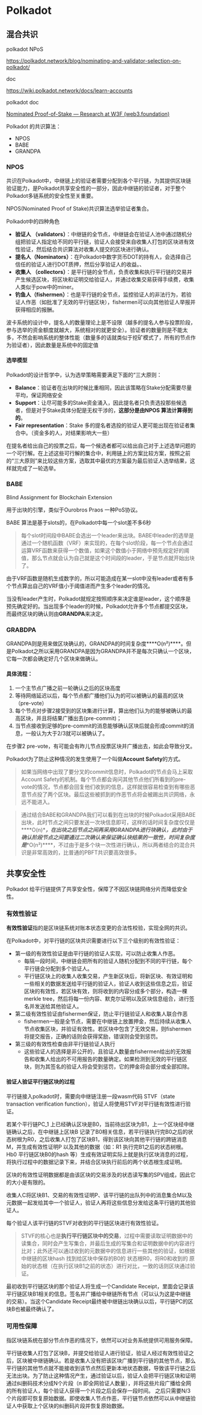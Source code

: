 # Polkadot 

## 混合共识

polkadot   NPoS

https://polkadot.network/blog/nominating-and-validator-selection-on-polkadot/

doc

https://wiki.polkadot.network/docs/learn-accounts



polkadot doc

[Nominated Proof-of-Stake — Research at W3F (web3.foundation)](https://research.web3.foundation/en/latest/polkadot/NPoS/index.html)





Polkadot 的共识算法：

- NPOS
- BABE
- GRANDPA

### NPOS

共识在Polkadot中，中继链上的验证者需要分配到各个平行链，为其提供区块链验证能力，是Polkadot共享安全性的一部分，因此中继链的验证者，对于整个Polkadot多链系统的安全性至关重要。

NPOS(Nominated Proof of Stake)共识算法选举验证者集合。

Polkadot中的四种角色

- **验证人 （validators）**：中继链的全节点，中继链会在验证人池中通过随机分组把验证人指定给不同的平行链，验证人会接受来自收集人打包的区块进有效性验证，然后结合共识算法对收集人提交的区块进行确认。
- **提名人（Nominators）**：在Polkadot中数字货币DOT的持有人，会选择自己信任的验证人进行DOT质押，然后分享验证人的收益。、
- **收集人 （collectors）**：是平行链的全节点，负责收集和执行平行链的交易并产生候选区块，将区块和证明交给验证人，并通过收集交易获得手续费，收集人类似于pow中的miner。
- **钓鱼人（fishermen）**：也是平行链的全节点，监控验证人的非法行为，若验证人作恶（如批准了无效的平行链区块），fishermen可以向其他验证人举报并获得相应的报酬。



波卡系统的设计中，提名人的数量理论上是不设限（越多的提名人参与投票阶段，参与选举的资金额度就越大，系统相对的就更安全）。验证者的数量则是不能太多，不然会影响系统的整体性能（数量多的话就类似于挖矿模式了，所有的节点作为验证者），因此数量是系统中的固定值

#### 选举模型

Polkadot的设计哲学中，认为选举策略需要满足下面的“三大原则：

- **Balance**：验证者在出块的时候比重相同，因此该策略在Stake分配需要尽量平均，保证网络安全
- **Support**：让尽可能多的Stake资金涌入，因此提名者只负责选投那些候选者，但是对于Stake具体分配是无权干涉的，**这部分是由NPOS 算法计算得到的**。
- **Fair representation**：Stake 多的提名者选投的验证人更可能出现在验证者集合中。（资金多的人，对结果影响大一些）

在提名者给出自己的投票之后，每一个候选者都可以给出自己对于上述选举问题的一个可行解。在上述这些可行解的集合中，利用链上的方案比较方案，按照之前的“三大原则”来比较这些方案，选取其中最优的方案最为最后验证人选举结果，这样就完成了一轮选举。

### BABE

Blind Assignment for Blockchain Extension

用于出块的引擎，类似于Ourobros  Praos 一种PoS协议。

BABE 算法是基于slots的，在Polkadot中每一个slot差不多6秒

> 每个slot时间段中BABE会选出一个leader来出块。BABE中leader的选举是通过一个随机函数（VRF）来实现的，在每个slot阶段，每一个节点会通过运算VRF函数来获得一个数值，如果这个数值小于网络中预先规定好的阈值，那么节点就会认为自己就是这个时间段的leader，于是节点就开始出块了。



由于VRF函数是随机生成数字的，所以可能造成在某一slot中没有leader或者有多个节点算出自己的VRF值小于阈值进而产生多个leader的情况。

当没有leader产生时，Polkadot就规定按照顺序来决定谁是leader，这个顺序是预先确定好的。当出现多个leader的时候，Polkadot允许多个节点都提交区块，而最终区块的确认则由**GRANDPA**来决定。



### GRABDPA

GRANDPA则是用来做区块确认的，GRANDPA的时间复杂度***\*O(n²)\****。但是Polkadot之所以采用GRANDPA是因为GRANDPA并不是每次只确认一个区块，它每一次都会确定好几个区块来做确认。

#### 具体流程：

1. 一个主节点广播之前一轮确认之后的区块高度
2. 等待网络延迟以后，每个节点都广播他们认为的可以被确认的最高的区块（pre-vote）
3. 每个节点对步骤2接受到的区块集进行计算，算出他们认为的能够被确认的最高区块，并且将结果广播出去(pre-commit)；
4. 当节点接收到足够的pre-commit的消息能够确认区块后就会形成commit的消息，一般认为大于2/3就可以被确认了。

在步骤2  pre-vote，有可能会有昨儿节点投票区块并广播出去，如此会导致分叉。

Polkadot为了防止这种情况的发生使用了一个叫做**Account Safety**的方式。

> 如果当网络中出现了要分叉的commit信息时，Polkadot的节点会马上采取Account Safety的机制。每个节点都会询问其他节点他们所看到的pre-vote的情况，节点都会回复他们收到的信息，这样就很容易检查到有哪些恶意节点投了两个区块。最后这些被抓到的作恶节点将会被踢出共识网络，永远不能进入。



> 通过结合BABE和GRANDPA我们可以看到在出块的时候Polkadot采用BABE出块，此时节点之间只要发送一次块信息即可，这样的话时间复杂度仅仅是***\*O(n)\****，在出块之后节点之间再采用GRANDPA进行块确认，此时由于确认阶段节点之间要通过二次确认来保证确认块结果的一致性，时间复杂度是***\*O(n²)\****，不过由于是多个块一次性进行确认，所以两者结合的混合共识是非常高效的，比普通的PBFT共识要高效很多。





## 共享安全性

Polkadot 给平行链提供了共享安全性，保障了不因区块链网络分片而降低安全性。

### 有效性验证

**有效性验证**指的是区块链系统对账本状态变更的合法性校验，实现全网的共识。

在Polkadot中，对平行链的区块共识需要进行以下三个级别的有效性验证：

- 第一级的有效性验证是由平行链的验证人实现，可以防止收集人作恶。
  - 每隔一段时间，中继链会把所有的验证人随机分配到不同的平行链，每个平行链会分配到多个验证人。
  - 平行链区块上的收集人收集交易，产生新区块后，将新区块、有效证明和一些相关的数据发送给平行链的验证人，验证人收到这些信息之后，验证区块的有效性，若区块有效，则将收到的内容分成多个部分，构造一棵merkle tree，然后将每一份内容、默克尔证明以及区块信息组合，进行签名并发送给其他验证人。
- 第二级有效性验证由fishermen保证，防止平行链验证人和收集人联合作恶
  - fishermen一般是全节点，需要在中继链上放置押金，然后持续从收集人节点收集区块，并验证有效性。若区块中包含了无效交易，则fishermen将提交报告，正确的话则会获得奖励，错误则会受到惩罚。
- 第三级的有效性检查由非平行链验证人执行
  - 这些验证人的选择是非公开的，且验证人数量由fishermen给出的无效报告和收集人给出的不可用报告的数量确定。如果检测到无效的平行链区块，则为其签名的验证人将会受到惩罚，它的押金将会部分或全部扣除。



#### 验证人验证平行链区块的过程

平行链接入polkadot时，需要向中继链注册一段wasm代码 STVF（state transaction verification function），验证人将使用STVF对平行链有效性进行验证。

若某个平行链PC_1 上已经确认区块是B0，当前待出区块为B1，上一个区块经中继链确认之后，在中继链上区块B 记录了B0相关信息，若平行链执行完B0之后的状态树根为R0，之后收集人打包了区块B1，得到该区块向其他平行链的跨链消息M，并生成有效性证明P 以及其他的数据（如：R1 执行完B1之后的状态树根。Hb0 平行链区块B0的hash 等）生成有效证明实际上就是执行区块消息的过程，将执行过程中的数据记录下来，并结合区块执行前后的两个状态根生成证明。

区块的有效性证明数据都是由该区块的交易涉及的状态读写集的SPV组成，因此它的大小是有限的。

收集人C将区块B1、交易的有效性证明P、该平行链的出队列中的消息集合M以及元数据一起发给其中一个验证人，验证人再将这些信息分发给这条平行链的其他验证人。

每个验证人该平行链的STVF对收到的平行链区块进行有效性验证。

> STVF的核心也是**执行平行链区块中的交易**，过程中需要读取证明数据中的读集合，同时会产生写集合，并最后生成的写集合和证明数据中的内容进行比对；此外还可以通过收到的元数据中的信息进行一些其他的验证，如根据中继链的区块hash 找到给区块中保存的B0的 状态根R0，将R0和收到的 原始的状态根（在执行区块B1之前的状态）进行对比，一致的话则区块通过验证。

最初收到平行链区块的那个验证人将生成一个Candidate Receipt，里面会记录该平行链区块B1相关的信息。签名并广播给中继链所有节点（可以认为这是中继链的交易）。当这个Candidate Receipt最终被中继链出块确认以后，平行链PC的区块B也被最终确认了。



### 可用性保障

指区块链系统在部分节点作恶的情况下，依然可以对业务系统提供可用服务保障。

平行链收集人打包了区块B，并提交给验证人进行验证，验证人经过有效性验证之后，区块被中继链确认。若是收集人没有把该区块广播到平行链的其他节点，那么平行链的其他节点就不能接收到该节点然后更新本地状态数据，导致该平行链之后无法出块。为了防止这种情况产生，通过验证以后，验证人会把平行链区块和证明通过纠删码技术分成N个片段（n 即全网验证人数量），并将这些片段广播给全网的所有验证人，每个验证人获得一个片段之后会保存一段时间。 之后只需要N/3个片段即可恢复原始数据。即使收集人节点作恶，平行链节点依然可以从中继链验证人中获取上个区块的纠删码片段并恢复原始数据。

























